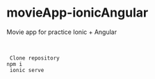 # movieApp-ionicAngular
Movie app for practice Ionic + Angular 

<br>

` Clone repository`
<br>
 `npm i`
 <br>
` ionic serve`

